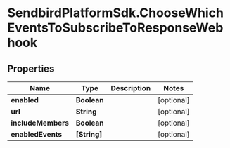 # SendbirdPlatformSdk.ChooseWhichEventsToSubscribeToResponseWebhook

## Properties

Name | Type | Description | Notes
------------ | ------------- | ------------- | -------------
**enabled** | **Boolean** |  | [optional] 
**url** | **String** |  | [optional] 
**includeMembers** | **Boolean** |  | [optional] 
**enabledEvents** | **[String]** |  | [optional] 


